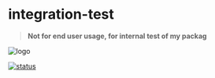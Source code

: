 # integration-test
> **Not for end user usage, for internal test of my packag**

![logo](https://assets.gitlab-static.net/uploads/-/system/project/avatar/4802252/search-engine-client.png)

[![status](https://gitlab.com/autokent/_integration_test/badges/master/pipeline.svg)](https://gitlab.com/autokent/_integration_test/pipelines)
